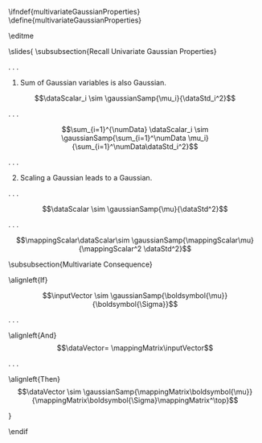 \ifndef{multivariateGaussianProperties}
\define{multivariateGaussianProperties}

\editme

\slides{
\subsubsection{Recall Univariate Gaussian Properties}

. . .

1.  Sum of Gaussian variables is also Gaussian.

$$\dataScalar_i \sim \gaussianSamp{\mu_i}{\dataStd_i^2}$$

. . .

$$\sum_{i=1}^{\numData} \dataScalar_i \sim \gaussianSamp{\sum_{i=1}^\numData \mu_i}{\sum_{i=1}^\numData\dataStd_i^2}$$

. . .

2.  Scaling a Gaussian leads to a Gaussian. 

. . .

$$\dataScalar \sim \gaussianSamp{\mu}{\dataStd^2}$$

. . .

$$\mappingScalar\dataScalar\sim \gaussianSamp{\mappingScalar\mu}{\mappingScalar^2 \dataStd^2}$$


\subsubsection{Multivariate Consequence}

\alignleft{If}

$$\inputVector \sim \gaussianSamp{\boldsymbol{\mu}}{\boldsymbol{\Sigma}}$$

. . .

\alignleft{And}
$$\dataVector= \mappingMatrix\inputVector$$

. . .

\alignleft{Then}
$$\dataVector \sim \gaussianSamp{\mappingMatrix\boldsymbol{\mu}}{\mappingMatrix\boldsymbol{\Sigma}\mappingMatrix^\top}$$

}

\endif
